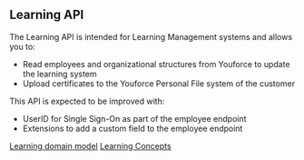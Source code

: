 ## Learning API
The Learning API is intended for Learning Management systems and allows you to:
* Read employees and organizational structures from Youforce to update the learning system
* Upload certificates to the Youforce Personal File system of the customer

This API is expected to be improved with:
* UserID for Single Sign-On as part of the employee endpoint
* Extensions to add a custom field to the employee endpoint

[Learning domain model](https://bramvddam.github.io/learning-domain-model)
[Learning Concepts](https://bramvddam.github.io/learning-concepts)
